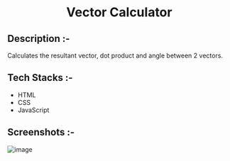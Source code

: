 # <p align="center">Vector Calculator</p>

## Description :-

Calculates the resultant vector, dot product and angle between 2 vectors.

## Tech Stacks :-

- HTML
- CSS
- JavaScript

## Screenshots :-

![image](https://github.com/Rakesh9100/CalcDiverse/assets/73993775/c57fff7e-c8d8-42a3-ba05-2b38755f6d92)
